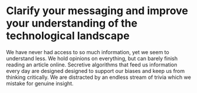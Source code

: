 # Clarify your messaging and improve your understanding of the technological landscape

We have never had access to so much information, yet we seem to understand less. We hold opinions on everything, but can barely finish reading an article online. Secretive algorithms that feed us information every day are designed designed to support our biases and keep us from thinking critically. We are distracted by an endless stream of trivia which we mistake for genuine insight.
